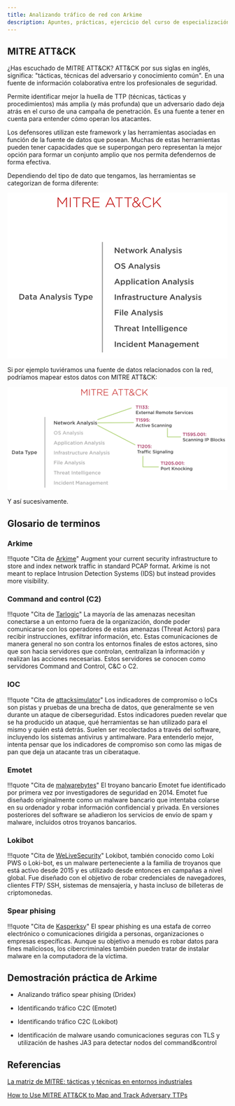 ```yaml
---
title: Analizando tráfico de red con Arkime
description: Apuntes, prácticas, ejercicio del curso de especialización de ciberseguridad. Arkime, blue team, seguridad devensiva, análisis de red, escáner de red, bastionado de redes y sistemas.
---
```


## MITRE ATT&CK
¿Has escuchado de MITRE ATT&CK? ATT&CK por sus siglas en inglés, significa: "tácticas, técnicas del adversario y conocimiento común". En una fuente de información colaborativa entre los profesionales de seguridad. 

Permite identificar mejor la huella de TTP (técnicas, tácticas y procedimientos) más amplia (y más profunda) que un adversario dado deja atrás en el curso de una campaña de penetración. Es una fuente a tener en cuenta para entender cómo operan los atacantes. 

Los defensores utilizan este framework y las herramientas asociadas en función de la fuente de datos que posean. Muchas de estas herramientas pueden tener capacidades que se superpongan pero representan la mejor opción para formar un conjunto amplio que nos permita defendernos de forma efectiva.

Dependiendo del tipo de dato que tengamos, las herramientas se categorizan de forma diferente:

![](./img/mitre.png)

Si por ejemplo tuviéramos una fuente de datos relacionados con la red, podríamos mapear estos datos con MITRE ATT&CK:

![](./img/mitre2.png)

Y así sucesivamente.

## Glosario de terminos

### Arkime

!!!quote "Cita de [Arkime](https://arkime.com/)"
    Augment your current security infrastructure to store and index network traffic in standard PCAP format.
    Arkime is not meant to replace Intrusion Detection Systems (IDS) but instead provides more visibility. 

### Command and control (C2)

!!!quote "Cita de [Tarlogic](https://www.tarlogic.com/es/glosario-ciberseguridad/c2-command-and-control/)"
    La mayoría de las amenazas necesitan conectarse a un entorno fuera de la organización, donde poder comunicarse con los operadores de estas amenazas (Threat Actors) para recibir instrucciones, exfiltrar información, etc. Estas comunicaciones de manera general no son contra los entornos finales de estos actores, sino que son hacia servidores que controlan, centralizan la información y realizan las acciones necesarias. Estos servidores se conocen como servidores Command and Control, C&C o C2.

### IOC

!!!quote "Cita de [attacksimulator](https://attacksimulator.es/blog/8-tipos-de-indicadores-de-compromiso-ioc-y-como-reconocerlos/)"
    Los indicadores de compromiso o IoCs son pistas y pruebas de una brecha de datos, que generalmente se ven durante un ataque de ciberseguridad. Estos indicadores pueden revelar que se ha producido un ataque, qué herramientas se han utilizado para el mismo y quién está detrás. Suelen ser recolectados a través del software, incluyendo los sistemas antivirus y antimalware. Para entenderlo mejor, intenta pensar que los indicadores de compromiso son como las migas de pan que deja un atacante tras un ciberataque.

### Emotet

!!!quote "Cita de [malwarebytes](https://es.malwarebytes.com/emotet/)"
    El troyano bancario Emotet fue identificado por primera vez por investigadores de seguridad en 2014. Emotet fue diseñado originalmente como un malware bancario que intentaba colarse en su ordenador y robar información confidencial y privada. En versiones posteriores del software se añadieron los servicios de envío de spam y malware, incluidos otros troyanos bancarios.

### Lokibot

!!!quote "Cita de [WeLiveSecurity](https://www.welivesecurity.com/la-es/2021/09/30/lokibot-principales-caracteristicas-malware-roba-credenciales/)"
    Lokibot, también conocido como Loki PWS o Loki-bot, es un malware perteneciente a la familia de troyanos que está activo desde 2015 y es utilizado desde entonces en campañas a nivel global. Fue diseñado con el objetivo de robar credenciales de navegadores, clientes FTP/ SSH, sistemas de mensajería, y hasta incluso de billeteras de criptomonedas.

### Spear phising

!!!quote "Cita de [Kasperksy](https://latam.kaspersky.com/resource-center/definitions/spear-phishing)"
    El spear phishing es una estafa de correo electrónico o comunicaciones dirigida a personas, organizaciones o empresas específicas. Aunque su objetivo a menudo es robar datos para fines maliciosos, los cibercriminales también pueden tratar de instalar malware en la computadora de la víctima.

## Demostración práctica de Arkime

+ Analizando tráfico spear phising (Dridex)

+ Identificando tráfico C2C (Emotet)

+ Identificando tráfico C2C (Lokibot)

+ Identificación de malware usando comunicaciones seguras con TLS y utilización de hashes JA3 para detectar nodos del command&control


## Referencias

[La matriz de MITRE: tácticas y técnicas en entornos industriales](https://www.incibe-cert.es/blog/matriz-mitre-tacticas-y-tecnicas-entornos-industriales)

[How to Use MITRE ATT&CK to Map and Track Adversary TTPs](https://www.eclecticiq.com/take-action-with-cti/how-to-use-mitre-attck-to-map-and-track-adversary-ttps)
